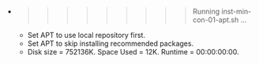 * >>>>>>>>> Running inst-min-con-01-apt.sh ...
  * Set APT to use local repository first.
  * Set APT to skip installing recommended packages.
  * Disk size = 752136K. Space Used = 12K. Runtime = 00:00:00:00.
